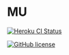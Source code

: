 # MU

[![Heroku CI Status](https://intense-beach-03756.herokuapp.com/last.svg)](https://dashboard.heroku.com/pipelines/muzik/tests)


[![GitHub license](https://img.shields.io/github/license/Filipedel/MU)](https://github.com/Filipedel/MU/blob/main/License.md)
